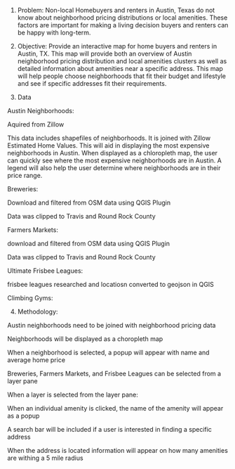 1.	Problem: Non-local Homebuyers and renters in Austin, Texas do not know about neighborhood pricing distributions or local amenities. These factors are important for making a living decision buyers and renters can be happy with long-term. 

2.	Objective: Provide an interactive map for home buyers and renters in Austin, TX. This map will provide both an overview of Austin neighborhood pricing distribution and local amenities clusters as well as detailed information about amenities near a specific address. This map will help people choose neighborhoods that fit their budget and lifestyle and see if specific addresses fit their requirements.   

3.	Data


Austin Neighborhoods: 

Aquired from Zillow 

This data includes shapefiles of neighborhoods. It is joined with Zillow Estimated Home Values. This will aid in displaying 
      the most expensive neighborhoods in Austin. When displayed as a chloropleth map, the user can quickly see where the most         expensive neighborhoods are in Austin. A legend will also help the user determine where neighborhoods are in their price
      range. 


Breweries:

Download and filtered from OSM data using QGIS Plugin 

Data was clipped to Travis and Round Rock County 


Farmers Markets: 

download and filtered from OSM data using QGIS Plugin

Data was clipped to Travis and Round Rock County 


Ultimate Frisbee Leagues: 

frisbee leagues researched and locatiosn converted to geojson in QGIS 
 

Climbing Gyms:
  




4. Methodology: 

Austin neighborhoods need to be joined with neighborhood pricing data 

Neighborhoods will be displayed as a choropleth map 

When a neighborhood is selected, a popup will appear with name and average home price 

Breweries, Farmers Markets, and Frisbee Leagues can be selected from a layer pane 

When a layer is selected from the layer pane: 

When an individual amenity is clicked, the name of the amenity will appear as a popup 

A search bar will be included if a user is interested in finding a specific address 

When the address is located information will appear on how many amenities are withing a 5 mile radius 


